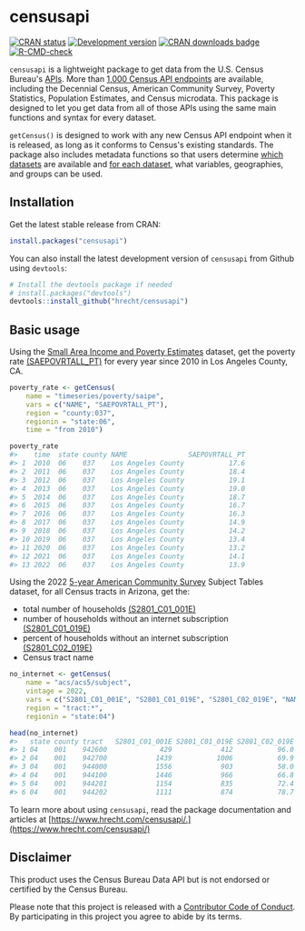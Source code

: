 # censusapi

<!-- badges: start -->
[![CRAN status](https://www.r-pkg.org/badges/version/censusapi)](https://CRAN.R-project.org/package=censusapi)
[![Development version](https://img.shields.io/github/r-package/v/hrecht/censusapi?label=Development%20version&color=yellow)](https://img.shields.io/github/r-package/v/hrecht/censusapi?label=Development%20version&color=yellow)
[![CRAN downloads badge](https://cranlogs.r-pkg.org:443/badges/grand-total/censusapi)](https://cranlogs.r-pkg.org:443/badges/grand-total/censusapi)
[![R-CMD-check](https://github.com/hrecht/censusapi/actions/workflows/R-CMD-check.yaml/badge.svg)](https://github.com/hrecht/censusapi/actions/workflows/R-CMD-check.yaml)
<!-- badges: end -->

`censusapi` is a lightweight package to get data from the U.S. Census Bureau's [APIs](https://www.census.gov/data/developers.html). More than [1,000 Census API endpoints](https://api.census.gov/data.html) are available, including the Decennial Census, American Community Survey, Poverty Statistics, Population Estimates, and Census microdata. This package is designed to let you get data from all of those APIs using the same main functions and syntax for every dataset.

`getCensus()` is designed to work with any new Census API endpoint when it is released, as long as it conforms to Census's existing standards. The package also includes metadata functions so that users determine [which datasets](https://www.hrecht.com/censusapi/reference/listCensusApis.html) are available and [for each dataset](https://www.hrecht.com/censusapi/reference/listCensusMetadata.html), what variables, geographies, and groups can be used.

## Installation
Get the latest stable release from CRAN: 
```R
install.packages("censusapi")
```

You can also install the latest development version of `censusapi` from Github using `devtools`:
```R
# Install the devtools package if needed
# install.packages("devtools")
devtools::install_github("hrecht/censusapi")
```

## Basic usage
Using the [Small Area Income and Poverty Estimates](https://www.census.gov/data/developers/data-sets/Poverty-Statistics.html) dataset, get the poverty rate [(SAEPOVRTALL_PT)](https://api.census.gov/data/timeseries/poverty/saipe/variables/SAEPOVRTALL_PT.html) for every year since 2010 in Los Angeles County, CA.

```R
poverty_rate <- getCensus(
	name = "timeseries/poverty/saipe",
	vars = c("NAME", "SAEPOVRTALL_PT"),
	region = "county:037",
	regionin = "state:06",
	time = "from 2010")

poverty_rate
#>    time 	state county NAME 				SAEPOVRTALL_PT
#> 1  2010  06    037 	 Los Angeles County           17.6
#> 2  2011  06    037    Los Angeles County           18.4
#> 3  2012  06    037    Los Angeles County           19.1
#> 4  2013  06    037    Los Angeles County           19.0
#> 5  2014  06    037    Los Angeles County           18.7
#> 6  2015  06    037    Los Angeles County           16.7
#> 7  2016  06    037    Los Angeles County           16.3
#> 8  2017  06    037    Los Angeles County           14.9
#> 9  2018  06    037    Los Angeles County           14.2
#> 10 2019  06    037    Los Angeles County           13.4
#> 11 2020  06    037    Los Angeles County           13.2
#> 12 2021  06    037    Los Angeles County           14.1
#> 13 2022  06    037    Los Angeles County           13.9

```

Using the 2022 [5-year American Community Survey](https://www.census.gov/data/developers/data-sets/acs-5year.html) Subject Tables dataset, for all Census tracts in Arizona, get the:

* total number of households [(S2801_C01_001E)](https://api.census.gov/data/2022/acs/acs5/subject/variables/S2801_C01_001E.html)
* number of households without an internet subscription [(S2801_C01_019E)](https://api.census.gov/data/2022/acs/acs5/subject/variables/S2801_C01_019E.html)
* percent of households without an internet subscription [(S2801_C02_019E)](https://api.census.gov/data/2022/acs/acs5/subject/variables/S2801_C02_019E.html)
* Census tract name

```R
no_internet <- getCensus(
	name = "acs/acs5/subject",
	vintage = 2022,
	vars = c("S2801_C01_001E", "S2801_C01_019E", "S2801_C02_019E", "NAME"),
	region = "tract:*",
	regionin = "state:04")

head(no_internet)
#> 	 state county tract   S2801_C01_001E S2801_C01_019E	S2801_C02_019E NAME 										 
#> 1 04    001 	  942600			 429            412		   	  96.0 Census Tract 9426; Apache County; Arizona    			
#> 2 04    001 	  942700			1439           1006			  69.9 Census Tract 9427; Apache County; Arizona    		   
#> 3 04    001 	  944000			1556            903			  58.0 Census Tract 9440; Apache County; Arizona    		   
#> 4 04    001 	  944100			1446            966			  66.8 Census Tract 9441; Apache County; Arizona    		   
#> 5 04    001 	  944201 			1154            835			  72.4 Census Tract 9442.01; Apache County; Arizona 		   
#> 6 04    001 	  944202			1111            874			  78.7 Census Tract 9442.02; Apache County; Arizona 		   

```

To learn more about using `censusapi`, read the package documentation and articles at  [https://www.hrecht.com/censusapi/.](https://www.hrecht.com/censusapi/)

## Disclaimer
This product uses the Census Bureau Data API but is not endorsed or certified by the Census Bureau.

Please note that this project is released with a [Contributor Code of Conduct](https://github.com/hrecht/censusapi/blob/main/CODE_OF_CONDUCT.md). By participating in this project you agree to abide by its terms.
